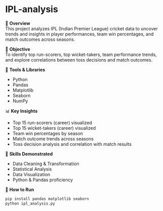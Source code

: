 ﻿# IPL-analysis
📌 **Overview**  
This project analyzes IPL (Indian Premier League) cricket data to uncover trends and insights in player performances, team win percentages, and match outcomes across seasons.

🎯 **Objective**  
To identify top run-scorers, top wicket-takers, team performance trends, and explore correlations between toss decisions and match outcomes.

🧰 **Tools & Libraries**  
- Python  
- Pandas  
- Matplotlib  
- Seaborn  
- NumPy  

📊 **Key Insights**  
- Top 15 run-scorers (career) visualized  
- Top 15 wicket-takers (career) visualized  
- Team win percentages by season  
- Match outcome trends across seasons  
- Toss decision analysis and correlation with match results  

🧠 **Skills Demonstrated**  
- Data Cleaning & Transformation  
- Statistical Analysis  
- Data Visualization  
- Python & Pandas proficiency  

🚀 **How to Run**  
```bash
pip install pandas matplotlib seaborn
python ipl_analysis.py
